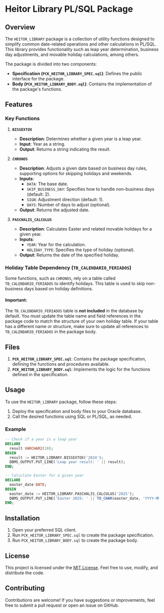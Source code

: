# Heitor Library PL/SQL Package

## Overview
The `HEITOR_LIBRARY` package is a collection of utility functions designed to simplify common date-related operations and other calculations in PL/SQL. This library provides functionality such as leap year determination, business day adjustments, and movable holiday calculations, among others.

The package is divided into two components:
- **Specification (`PCK_HEITOR_LIBRARY_SPEC.sql`)**: Defines the public interface for the package.
- **Body (`PCK_HEITOR_LIBRARY_BODY.sql`)**: Contains the implementation of the package's functions.

## Features
### Key Functions
1. **`BISSEXTOX`**
   - **Description**: Determines whether a given year is a leap year.
   - **Input**: Year as a string.
   - **Output**: Returns a string indicating the result.

2. **`CHRONOS`**
   - **Description**: Adjusts a given date based on business day rules, supporting options for skipping holidays and weekends.
   - **Inputs**:
     - `DATA`: The base date.
     - `SKIP_BUSINESS_DAY`: Specifies how to handle non-business days (default: 2).
     - `SIGN`: Adjustment direction (default: 1).
     - `DAYS`: Number of days to adjust (optional).
   - **Output**: Returns the adjusted date.

3. **`PASCHALIS_CALCULUS`**
   - **Description**: Calculates Easter and related movable holidays for a given year.
   - **Inputs**:
     - `YEAR`: Year for the calculation.
     - `HOLIDAY_TYPE`: Specifies the type of holiday (optional).
   - **Output**: Returns the date of the specified holiday.

### Holiday Table Dependency (`TB_CALENDARIO_FERIADOS`)

Some functions, such as `CHRONOS`, rely on a table called `TB_CALENDARIO_FERIADOS` to identify holidays. This table is used to skip non-business days based on holiday definitions.

#### Important:
The `TB_CALENDARIO_FERIADOS` table is **not included** in the database by default. You must update the table name and field references in the package code to match the structure of your own holiday table.
If your table has a different name or structure, make sure to update all references to `TB_CALENDARIO_FERIADOS` in the package body.

## Files
1. **`PCK_HEITOR_LIBRARY_SPEC.sql`**: Contains the package specification, defining the functions and procedures available.
2. **`PCK_HEITOR_LIBRARY_BODY.sql`**: Implements the logic for the functions defined in the specification.

## Usage
To use the `HEITOR_LIBRARY` package, follow these steps:
1. Deploy the specification and body files to your Oracle database.
2. Call the desired functions using SQL or PL/SQL, as needed.

### Example
```sql
-- Check if a year is a leap year
DECLARE
  result VARCHAR2(10);
BEGIN
  result := HEITOR_LIBRARY.BISSEXTOX('2024');
  DBMS_OUTPUT.PUT_LINE('Leap year result: ' || result);
END;

-- Calculate Easter for a given year
DECLARE
  easter_date DATE;
BEGIN
  easter_date := HEITOR_LIBRARY.PASCHALIS_CALCULUS('2025');
  DBMS_OUTPUT.PUT_LINE('Easter 2025: ' || TO_CHAR(easter_date, 'YYYY-MM-DD'));
END;
```

## Installation
1. Open your preferred SQL client.
2. Run `PCK_HEITOR_LIBRARY_SPEC.sql` to create the package specification.
3. Run `PCK_HEITOR_LIBRARY_BODY.sql` to create the package body.

## License
This project is licensed under the [MIT License](LICENSE). Feel free to use, modify, and distribute the code.

## Contributing
Contributions are welcome! If you have suggestions or improvements, feel free to submit a pull request or open an issue on GitHub.
